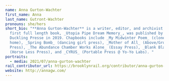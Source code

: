 ```yaml
---
name: Anna Gurton-Wachter
first_name: Anna
last_name: Gutront-Wachter
pronouns: she/hers
short_bio: "**Anna Gurton-Wachter** is a writer, editor, and archivist. Her
  first full length book, _Utopia Pipe Dream Memory_, was published by Ugly
  Duckling Presse in 2019. Chapbooks include _My Midwinter Poem_ (clones go
  home), _Spring Bomb_ (dancing girl press), _Mother of All_ (Above/Ground
  Press), _The Abundance Chamber Works Alone_ (Essay Press), _Blank Blank Blues_
  (Horse Less Press), and _CYRUS_ (Portable Press @ Yo-Yo Labs). "
portraits:
  - media: 2021/07/anna-gurton-wachter
rail_contributor_url: https://brooklynrail.org/contributor/anna-gurton-wachter
website: http://annagw.com/
---
```

